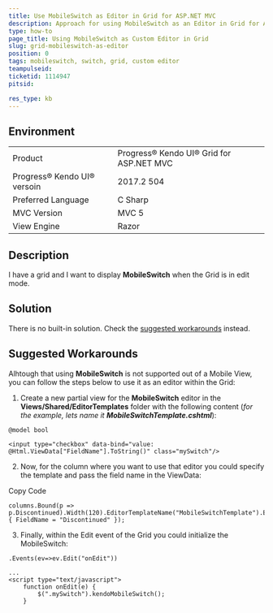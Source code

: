 ```yaml
---
title: Use MobileSwitch as Editor in Grid for ASP.NET MVC
description: Approach for using MobileSwitch as an Editor in Grid for ASP.NET MVC  
type: how-to
page_title: Using MobileSwitch as Custom Editor in Grid
slug: grid-mobileswitch-as-editor
position: 0
tags: mobileswitch, switch, grid, custom editor 
teampulseid:
ticketid: 1114947
pitsid:

res_type: kb
---
```


## Environment
<table>
 <tr>
  <td>Product</td>
  <td>Progress® Kendo UI® Grid for ASP.NET MVC</td>
 </tr> <tr>
  <td>Progress® Kendo UI® versoin</td>  <td>2017.2 504</td>
 </tr>
 <tr>
  <td>Preferred Language</td>
  <td>C Sharp</td>
 </tr>
 <tr>
  <td>MVC Version</td>
  <td>MVC 5</td>
 </tr>
 <tr>
  <td>View Engine</td>
  <td>Razor</td>
 </tr>
</table>


## Description

I have a grid and I want to display __MobileSwitch__ when the Grid is in edit mode. 

## Solution

There is no built-in solution. Check the [suggested workarounds](#suggested-workarounds) instead.

## Suggested Workarounds  

Alhtough that using __MobileSwitch__ is not supported out of a Mobile View, you can follow the steps below to use it as an editor within the Grid:

1) Create a new partial view for the __MobileSwitch__ editor in the __Views/Shared/EditorTemplates__ folder with the following content (_for the example, lets name it **MobileSwitchTemplate.cshtml**_):  

```
@model bool 

<input type="checkbox" data-bind="value: @Html.ViewData["FieldName"].ToString()" class="mySwitch"/>
````
  
2) Now, for the column where you want to use that editor you could specify the template and pass the field name in the ViewData:  

Copy Code

````
columns.Bound(p => p.Discontinued).Width(120).EditorTemplateName("MobileSwitchTemplate").EditorViewData(new { FieldName = "Discontinued" });
````
  
3) Finally, within the Edit event of the Grid you could initialize the MobileSwitch:  

````
.Events(ev=>ev.Edit("onEdit"))
 
... 
<script type="text/javascript">
    function onEdit(e) {
        $(".mySwitch").kendoMobileSwitch();
    }    
````    


